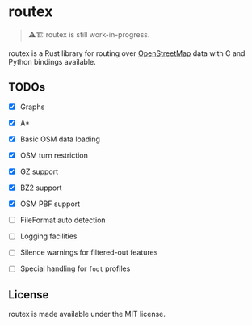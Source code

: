 # routex

> ⚠️🏗️ routex is still work-in-progress.

routex is a Rust library for routing over [OpenStreetMap](https://openstreetmap.org) data
with C and Python bindings available.


## TODOs

- [x] Graphs
- [x] A*
- [x] Basic OSM data loading
- [x] OSM turn restriction
- [x] GZ support
- [x] BZ2 support
- [x] OSM PBF support
- [ ] FileFormat auto detection
- [ ] Logging facilities
- [ ] Silence warnings for filtered-out features
- [ ] Special handling for `foot` profiles


## License

routex is made available under the MIT license.
